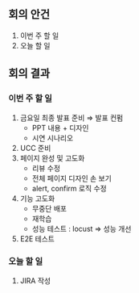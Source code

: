 ## 회의 안건

1. 이번 주 할 일
2. 오늘 할 일

## 회의 결과

### 이번 주 할 일

1. 금요일 최종 발표 준비  ⇒  발표 컨펌
    - PPT 내용 + 디자인
    - 시연 시나리오
2. UCC 준비
3. 페이지 완성 및 고도화
    - 리뷰 수정
    - 전체 페이지 디자인 손 보기
    - alert, confirm 로직 수정
4. 기능 고도화
    - 무중단  배포
    - 재학습
    - 성능 테스트 : locust  ⇒  성능 개선
5. E2E 테스트

### 오늘 할 일

1. JIRA 작성